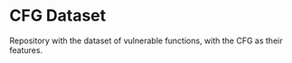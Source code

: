 # CFG Dataset

Repository with the dataset of vulnerable functions, with the CFG as their features.

